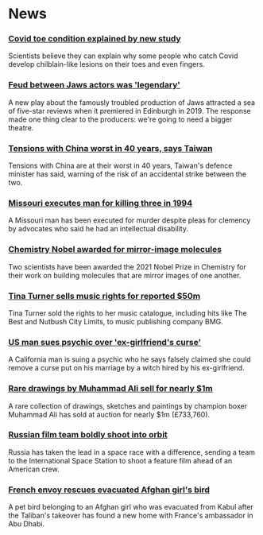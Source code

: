 # News
### [Covid toe condition explained by new study](https://www.bbc.com/news/health-58801462)
Scientists believe they can explain why some people who catch Covid develop chilblain-like lesions on their toes and even fingers. 
### [Feud between Jaws actors was 'legendary'](https://www.bbc.com/news/entertainment-arts-58620280)
A new play about the famously troubled production of Jaws attracted a sea of five-star reviews when it premiered in Edinburgh in 2019. The response made one thing clear to the producers: we're going to need a bigger theatre.
### [Tensions with China worst in 40 years, says Taiwan](https://www.bbc.com/news/world-asia-58812100)
Tensions with China are at their worst in 40 years, Taiwan's defence minister has said, warning of the risk of an accidental strike between the two.
### [Missouri executes man for killing three in 1994](https://www.bbc.com/news/world-us-canada-58811241)
A Missouri man has been executed for murder despite pleas for clemency by advocates who said he had an intellectual disability. 
### [Chemistry Nobel awarded for mirror-image molecules](https://www.bbc.com/news/science-environment-58814418)
Two scientists have been awarded the 2021 Nobel Prize in Chemistry for their work on building molecules that are mirror images of one another.
### [Tina Turner sells music rights for reported $50m](https://www.bbc.com/news/entertainment-arts-58814248)
Tina Turner sold the rights to her music catalogue, including hits like The Best and Nutbush City Limits, to music publishing company BMG.
### [US man sues psychic over 'ex-girlfriend's curse'](https://www.bbc.com/news/world-us-canada-58810977)
A California man is suing a psychic who he says falsely claimed she could remove a curse put on his marriage by a witch hired by his ex-girlfriend. 
### [Rare drawings by Muhammad Ali sell for nearly $1m](https://www.bbc.com/news/world-us-canada-58811731)
A rare collection of drawings, sketches and paintings by champion boxer Muhammad Ali has sold at auction for nearly $1m (£733,760).
### [Russian film team boldly shoot into orbit](https://www.bbc.com/news/world-europe-58804143)
Russia has taken the lead in a space race with a difference, sending a team to the International Space Station to shoot a feature film ahead of an American crew.
### [French envoy rescues evacuated Afghan girl's bird](https://www.bbc.com/news/world-middle-east-58814977)
A pet bird belonging to an Afghan girl who was evacuated from Kabul after the Taliban's takeover has found a new home with France's ambassador in Abu Dhabi.
